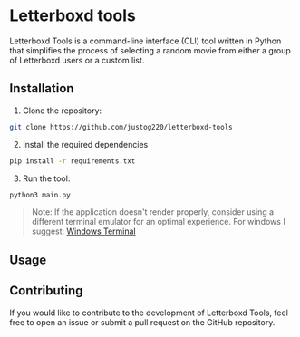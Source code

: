 # Letterboxd tools
Letterboxd Tools is a command-line interface (CLI) tool written in Python that simplifies the process of selecting a random movie from either a group of Letterboxd users or a custom list.

## Installation
1. Clone the repository:
```bash
git clone https://github.com/justog220/letterboxd-tools
```
2. Install the required dependencies
```bash
pip install -r requirements.txt
```

3. Run the tool:
```bash
python3 main.py
```
> Note: If the application doesn't render properly, consider using a different terminal emulator for an optimal experience. For windows I suggest: [Windows Terminal](https://apps.microsoft.com/detail/9N0DX20HK701)

## Usage

## Contributing
If you would like to contribute to the development of Letterboxd Tools, feel free to open an issue or submit a pull request on the GitHub repository.
